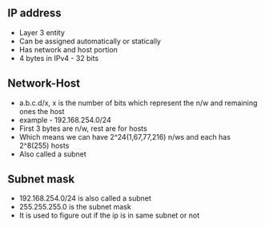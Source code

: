 
## IP address
- Layer 3 entity
- Can be assigned automatically or statically
- Has network and host portion
- 4 bytes in IPv4 - 32 bits

## Network-Host
- a.b.c.d/x, x is the number of bits which represent the n/w and remaining ones the host
- example - 192.168.254.0/24
- First 3 bytes are n/w, rest are for hosts
- Which means we can have 2^24(1,67,77,216) n/ws and each has 2^8(255) hosts
- Also called a subnet

## Subnet mask
- 192.168.254.0/24 is also called a subnet
- 255.255.255.0 is the subnet mask
- It is used to figure out if the ip is in same subnet or not

